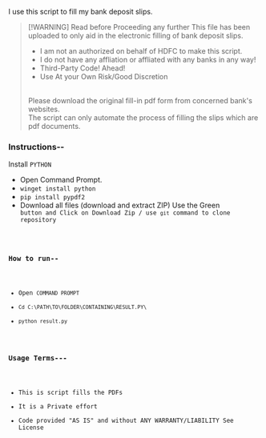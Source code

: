 I use this script to fill my bank deposit slips.



>[!WARNING] Read before Proceeding any further
>This file has been uploaded to only aid in the electronic filling of bank deposit slips.
>- I am not an authorized on behalf of HDFC to make this script.</b>
>- I do not have any affliation or affliated with any banks in any way!
>- Third-Party Code! Ahead!
>- Use At your Own Risk/Good Discretion
>  
><br>Please download the original fill-in pdf form from concerned bank's websites.
><br> The script can only automate the process of filling the slips which are pdf documents.


### Instructions--
Install `PYTHON`

- Open Command Prompt.
- ```winget install python```
- ```pip install pypdf2```
- Download all files (download and extract ZIP) Use the Green <CODE> button and Click on Download Zip / use `git` command to clone repository

### How to run--
- Open `COMMAND PROMPT`
- ```Cd C:\PATH\TO\FOLDER\CONTAINING\RESULT.PY\```
- ```python result.py```




### Usage Terms---
- This is script fills the PDFs
- It is a Private effort
- Code provided "AS IS" and without ANY WARRANTY/LIABILITY See License
